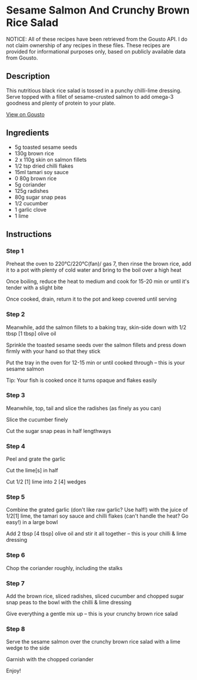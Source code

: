 # Sesame Salmon And Crunchy Brown Rice Salad

NOTICE: All of these recipes have been retrieved from the Gousto API. I do not claim ownership of any recipes in these files. These recipes are provided for informational purposes only, based on publicly available data from Gousto.

## Description

This nutritious black rice salad is tossed in a punchy chilli-lime dressing. Serve topped with a fillet of sesame-crusted salmon to add omega-3 goodness and plenty of protein to your plate.

[View on Gousto](https://www.gousto.co.uk/recipes/cookbook/sesame-salmon-crunchy-black-rice-salad)

## Ingredients

- 5g toasted sesame seeds
- 130g brown rice
- 2 x 110g skin on salmon fillets
- 1/2 tsp dried chilli flakes
- 15ml tamari soy sauce
- 0 80g brown rice
- 5g coriander
- 125g radishes
- 80g sugar snap peas
- 1/2 cucumber
- 1 garlic clove
- 1 lime

## Instructions


### Step 1

Preheat the oven to 220°C/220°C(fan)/ gas 7, then rinse the brown rice, add it to a pot with plenty of cold water and bring to the boil over a high heat

Once boiling, reduce the heat to medium and cook for 15-20 min or until it's tender with a slight bite

Once cooked, drain, return it to the pot and keep covered until serving


### Step 2

Meanwhile, add the salmon fillets to a baking tray, skin-side down with 1/2 tbsp <span class="text-danger">[1 tbsp]</span> olive oil

Sprinkle the toasted sesame seeds over the salmon fillets and press down firmly with your hand so that they stick

Put the tray in the oven for 12-15 min or until cooked through – this is your sesame salmon

Tip: Your fish is cooked once it turns opaque and flakes easily


### Step 3

Meanwhile, top, tail and slice the radishes (as finely as you can)

Slice the cucumber finely

Cut the sugar snap peas in half lengthways


### Step 4

Peel and grate the garlic

Cut the lime<span class="text-danger">[s]</span> in half

Cut 1/2 <span class="text-danger">[1]</span> lime into 2 <span class="text-danger">[4]</span> wedges


### Step 5

Combine the grated garlic (don't like raw garlic? Use half!) with the juice of 1/2<span class="text-danger">[1]</span> lime, the tamari soy sauce and chilli flakes (can't handle the heat? Go easy!) in a large bowl

Add 2 tbsp <span class="text-danger">[4 tbsp]</span> olive oil and stir it all together – this is your chilli & lime dressing


### Step 6

Chop the coriander roughly, including the stalks


### Step 7

Add the brown rice, sliced radishes, sliced cucumber and chopped sugar snap peas to the bowl with the chilli & lime dressing

Give everything a gentle mix up – this is your crunchy brown rice salad

### Step 8

Serve the sesame salmon over the crunchy brown rice salad with a lime wedge to the side

Garnish with the chopped coriander

Enjoy!


